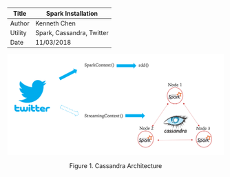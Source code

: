 |Title |  Spark Installation |
|-----------|----------------------------------|
|Author | Kenneth Chen |
|Utility | Spark, Cassandra, Twitter |
|Date | 11/03/2018 |



<p align="center">
<img src="img/cassandra.png" width="800"></p>
<p align="center">Figure 1. Cassandra Architecture</p>

